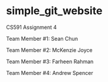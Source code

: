 # simple_git_website
CS591 Assignment 4

Team Member #1: Sean Chun 

Team Member #2: McKenzie Joyce

Team Member #3: Farheen Rahman 

Team Member #4: Andrew Spencer 
